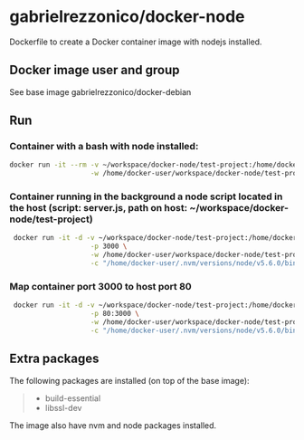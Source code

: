 # gabrielrezzonico/docker-node

Dockerfile to create a Docker container image with nodejs installed.

## Docker image user and group

See base image gabrielrezzonico/docker-debian

## Run

### Container with a bash with node installed:

```bash
docker run -it --rm -v ~/workspace/docker-node/test-project:/home/docker-user/workspace/docker-node/test-project \
                    -w /home/docker-user/workspace/docker-node/test-project gabrielrezzonico/docker-node:0.0.1
```

### Container running in the background a node script located in the host  (script: server.js, path on host: ~/workspace/docker-node/test-project)

```bash
 docker run -it -d -v ~/workspace/docker-node/test-project:/home/docker-user/workspace/docker-node/test-project \
                    -p 3000 \
                    -w /home/docker-user/workspace/docker-node/test-project gabrielrezzonico/docker-node:0.0.1 \
                    -c "/home/docker-user/.nvm/versions/node/v5.6.0/bin/node server.js"
```

### Map container port 3000 to host port 80

```bash
 docker run -it -d -v ~/workspace/docker-node/test-project:/home/docker-user/workspace/docker-node/test-project \
                    -p 80:3000 \
                    -w /home/docker-user/workspace/docker-node/test-project gabrielrezzonico/docker-node:0.0.1 \
                    -c "/home/docker-user/.nvm/versions/node/v5.6.0/bin/node server.js"
```

## Extra packages

The following packages are installed (on top of the base image):

> * build-essential
> * libssl-dev

The image also have nvm and node packages installed.
 